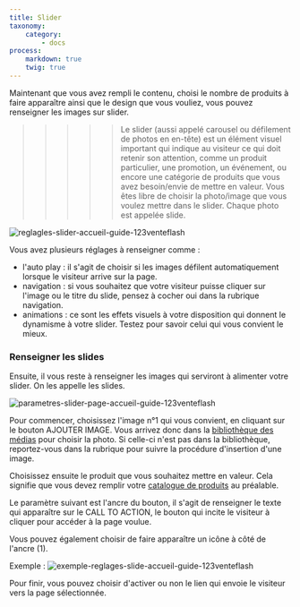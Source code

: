 ```yaml
---
title: Slider
taxonomy:
    category:
        - docs
process:
    markdown: true
    twig: true
---
```


Maintenant que vous avez rempli le contenu, choisi le nombre de produits à faire apparaître ainsi que le design que vous vouliez, vous pouvez renseigner les images sur slider. 

>>>>> Le slider (aussi appelé carousel ou défilement de photos en en-tête) est un élément visuel important qui indique au visiteur ce qui doit retenir son attention, comme un produit particulier, une promotion, un événement, ou encore une catégorie de produits que vous avez besoin/envie de mettre en valeur. Vous êtes libre de choisir la photo/image que vous voulez mettre dans le slider. Chaque photo est appelée slide. 
 
![reglagles-slider-accueil-guide-123venteflash](media/15961817825641/reglagles-slider-accueil-guide-123venteflash.png)


Vous avez plusieurs réglages à renseigner comme : 
- l'auto play : il s'agit de choisir si les images défilent automatiquement lorsque le visiteur arrive sur la page. 
- navigation : si vous souhaitez que votre visiteur puisse cliquer sur l'image ou le titre du slide, pensez à cocher oui dans la rubrique navigation.
- animations : ce sont les effets visuels à votre disposition qui donnent le dynamisme à votre slider. Testez pour savoir celui qui vous convient le mieux. 

### Renseigner les slides 

Ensuite, il vous reste à renseigner les images qui serviront à alimenter votre slider. On les appelle les slides. 

![parametres-slider-page-accueil-guide-123venteflash](media/15961817825641/parametres-slider-page-accueil-guide-123venteflash.png)

Pour commencer, choisissez l'image n°1 qui vous convient, en cliquant sur le bouton AJOUTER IMAGE. Vous arrivez donc dans la [bibliothèque des médias](https://guide.123venteflash.com/divers/media/bibliotheque-media) pour choisir la photo. Si celle-ci n'est pas dans la bibliothèque, reportez-vous dans la rubrique pour suivre la procédure d'insertion d'une image. 

Choisissez ensuite le produit que vous souhaitez mettre en valeur. Cela signifie que vous devez remplir votre [catalogue de produits](https://guide.123venteflash.com/boutique/catalogue) au préalable. 

Le paramètre suivant est l'ancre du bouton, il s'agit de renseigner le texte qui apparaître sur le CALL TO ACTION, le bouton qui incite le visiteur à cliquer pour accéder à la page voulue. 

Vous pouvez également choisir de faire apparaître un icône à côté de l'ancre (1). 

Exemple : 
![exemple-reglages-slide-accueil-guide-123venteflash](media/15961817825641/exemple-reglages-slide-accueil-guide-123venteflash.png)

Pour finir, vous pouvez choisir d'activer ou non le lien qui envoie le visiteur vers la page sélectionnée. 